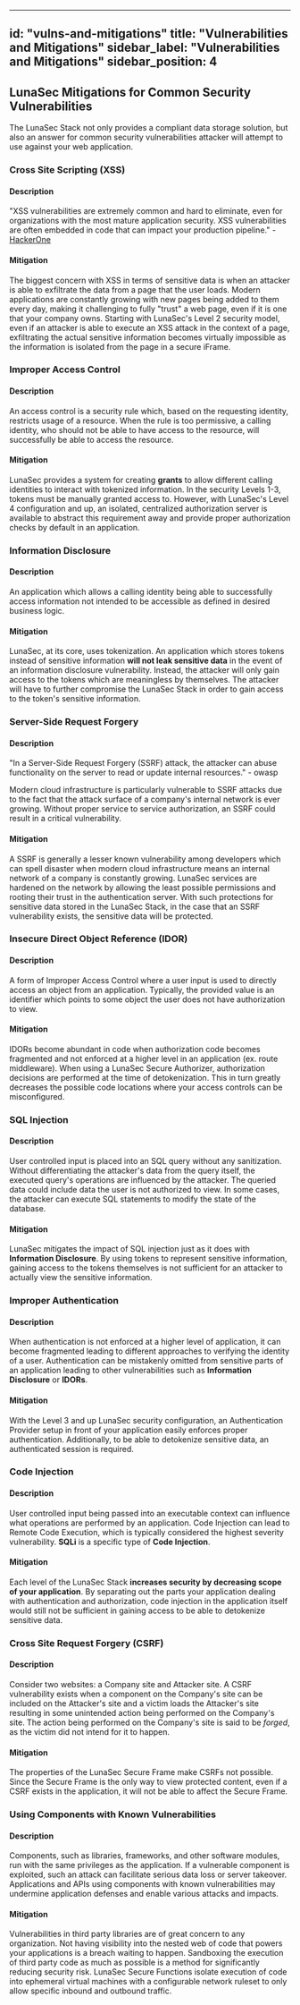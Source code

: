 <!--
  ~ Copyright by LunaSec (owned by Refinery Labs, Inc)
  ~
  ~ Licensed under the Creative Commons Attribution-ShareAlike 4.0 International
  ~ (the "License"); you may not use this file except in compliance with the
  ~ License. You may obtain a copy of the License at
  ~
  ~ https://creativecommons.org/licenses/by-sa/4.0/legalcode
  ~
  ~ See the License for the specific language governing permissions and
  ~ limitations under the License.
  ~
-->
---
id: "vulns-and-mitigations"
title: "Vulnerabilities and Mitigations"
sidebar_label: "Vulnerabilities and Mitigations"
sidebar_position: 4
---

## LunaSec Mitigations for Common Security Vulnerabilities

The LunaSec Stack not only provides a compliant data storage solution, but also an answer for common security vulnerabilities attacker will attempt to use against your web application.

### Cross Site Scripting (XSS)

#### Description

&quot;XSS vulnerabilities are extremely common and hard to eliminate, even for organizations with the most mature application security. XSS vulnerabilities are often embedded in code that can impact your production pipeline.&quot; - [HackerOne](https://www.hackerone.com/top-ten-vulnerabilities)

#### Mitigation

The biggest concern with XSS in terms of sensitive data is when an attacker is able to exfiltrate the data from a page that the user loads. Modern applications are constantly growing with new pages being added to them every day, making it challenging to fully &quot;trust&quot; a web page, even if it is one that your company owns. Starting with LunaSec&#39;s Level 2 security model, even if an attacker is able to execute an XSS attack in the context of a page, exfiltrating the actual sensitive information becomes virtually impossible as the information is isolated from the page in a secure iFrame.

### Improper Access Control

#### Description

An access control is a security rule which, based on the requesting identity, restricts usage of a resource. When the rule is too permissive, a calling identity, who should not be able to have access to the resource, will successfully be able to access the resource.

#### Mitigation

LunaSec provides a system for creating **grants** to allow different calling identities to interact with tokenized information. In the security Levels 1-3, tokens must be manually granted access to. However, with LunaSec&#39;s Level 4 configuration and up, an isolated, centralized authorization server is available to abstract this requirement away and provide proper authorization checks by default in an application.

### Information Disclosure

#### Description

An application which allows a calling identity being able to successfully access information not intended to be accessible as defined in desired business logic.

#### Mitigation

LunaSec, at its core, uses tokenization. An application which stores tokens instead of sensitive information **will not leak sensitive data** in the event of an information disclosure vulnerability. Instead, the attacker will only gain access to the tokens which are meaningless by themselves. The attacker will have to further compromise the LunaSec Stack in order to gain access to the token&#39;s sensitive information.

### Server-Side Request Forgery

#### Description

&quot;In a Server-Side Request Forgery (SSRF) attack, the attacker can abuse functionality on the server to read or update internal resources.&quot; - owasp

Modern cloud infrastructure is particularly vulnerable to SSRF attacks due to the fact that the attack surface of a company&#39;s internal network is ever growing. Without proper service to service authorization, an SSRF could result in a critical vulnerability.

#### Mitigation

A SSRF is generally a lesser known vulnerability among developers which can spell disaster when modern cloud infrastructure means an internal network of a company is constantly growing. LunaSec services are hardened on the network by allowing the least possible permissions and rooting their trust in the authentication server. With such protections for sensitive data stored in the LunaSec Stack, in the case that an SSRF vulnerability exists, the sensitive data will be protected.

### Insecure Direct Object Reference (IDOR)

#### Description

A form of Improper Access Control where a user input is used to directly access an object from an application. Typically, the provided value is an identifier which points to some object the user does not have authorization to view.

#### Mitigation

IDORs become abundant in code when authorization code becomes fragmented and not enforced at a higher level in an application (ex. route middleware). When using a LunaSec Secure Authorizer, authorization decisions are performed at the time of detokenization. This in turn greatly decreases the possible code locations where your access controls can be misconfigured.

### SQL Injection

#### Description

User controlled input is placed into an SQL query without any sanitization. Without differentiating the attacker&#39;s data from the query itself, the executed query&#39;s operations are influenced by the attacker. The queried data could include data the user is not authorized to view. In some cases, the attacker can execute SQL statements to modify the state of the database.

#### Mitigation

LunaSec mitigates the impact of SQL injection just as it does with **Information Disclosure**. By using tokens to represent sensitive information, gaining access to the tokens themselves is not sufficient for an attacker to actually view the sensitive information.

### Improper Authentication

#### Description

When authentication is not enforced at a higher level of application, it can become fragmented leading to different approaches to verifying the identity of a user. Authentication can be mistakenly omitted from sensitive parts of an application leading to other vulnerabilities such as **Information Disclosure** or **IDORs**.

#### Mitigation

With the Level 3 and up LunaSec security configuration, an Authentication Provider setup in front of your application easily enforces proper authentication. Additionally, to be able to detokenize sensitive data, an authenticated session is required.

### Code Injection

#### Description

User controlled input being passed into an executable context can influence what operations are performed by an application. Code Injection can lead to Remote Code Execution, which is typically considered the highest severity vulnerability. **SQLi** is a specific type of **Code Injection**.

#### Mitigation

Each level of the LunaSec Stack **increases security by decreasing scope of your application**. By separating out the parts your application dealing with authentication and authorization, code injection in the application itself would still not be sufficient in gaining access to be able to detokenize sensitive data.

### Cross Site Request Forgery (CSRF)

#### Description

Consider two websites: a Company site and Attacker site. A CSRF vulnerability exists when a component on the Company&#39;s site can be included on the Attacker&#39;s site and a victim loads the Attacker&#39;s site resulting in some unintended action being performed on the Company&#39;s site. The action being performed on the Company&#39;s site is said to be _forged_, as the victim did not intend for it to happen.

#### Mitigation

The properties of the LunaSec Secure Frame make CSRFs not possible. Since the Secure Frame is the only way to view protected content, even if a CSRF exists in the application, it will not be able to affect the Secure Frame.

### Using Components with Known Vulnerabilities

#### Description

Components, such as libraries, frameworks, and other software modules, run with the same privileges as the application. If a vulnerable component is exploited, such an attack can facilitate serious data loss or server takeover. Applications and APIs using components with known vulnerabilities may undermine application defenses and enable various attacks and impacts.

#### Mitigation

Vulnerabilities in third party libraries are of great concern to any organization. Not having visibility into the nested web of code that powers your applications is a breach waiting to happen. Sandboxing the execution of third party code as much as possible is a method for significantly reducing security risk. LunaSec Secure Functions isolate execution of code into ephemeral virtual machines with a configurable network ruleset to only allow specific inbound and outbound traffic.